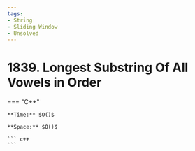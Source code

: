 ```yaml
---
tags:
- String
- Sliding Window
- Unsolved
---
```



# 1839. Longest Substring Of All Vowels in Order

=== "C++"

    **Time:** $O()$

    **Space:** $O()$

    ``` c++
    ```